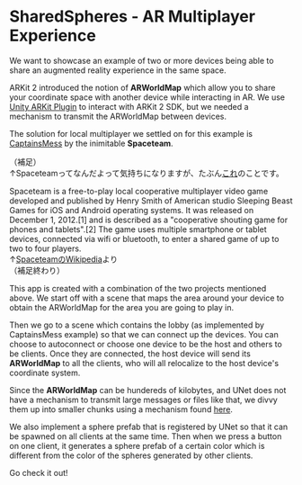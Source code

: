 # SharedSpheres - AR Multiplayer Experience

We want to showcase an example of two or more devices being able to share an augmented reality experience in the same space.

ARKit 2 introduced the notion of **ARWorldMap** which allow you to share your coordinate space with another device while interacting in AR.  We use [Unity ARKit Plugin]() to interact with ARKit 2 SDK, but we needed a mechanism to transmit the ARWorldMap between devices.  

The solution for local multiplayer we settled on for this example is [CaptainsMess](https://github.com/hengineer/CaptainsMess) by the inimitable **Spaceteam**.  

（補足）<br>
↑Spaceteamってなんだよって気持ちになりますが、たぶん[これ](http://teban.pico2culture.jp/article/61303993.html)のことです。

Spaceteam is a free-to-play local cooperative multiplayer video game developed and published by Henry Smith of American studio Sleeping Beast Games for iOS and Android operating systems. It was released on December 1, 2012.[1] and is described as a "cooperative shouting game for phones and tablets".[2] The game uses multiple smartphone or tablet devices, connected via wifi or bluetooth, to enter a shared game of up to two to four players.<br>
↑[SpaceteamのWikipedia](https://en.wikipedia.org/wiki/Spaceteam)より<br>
（補足終わり）

This app is created with a combination of the two projects mentioned above.  We start off with a scene that maps the area around your device to obtain the ARWorldMap for the area you are going to play in.  

Then we go to a scene which contains the lobby (as implemented by CaptainsMess example) so that we can connect up the devices.  You can choose to autoconnect or choose one device to be the host and others to be clients. Once they are connected, the host device will send its **ARWorldMap** to all the clients, who will all relocalize to the host device's coordinate system.  

Since the **ARWorldMap** can be hundereds of kilobytes, and UNet does not have a mechanism to transmit large messages or files like that, we divvy them up into smaller chunks using a mechanism found [here](https://answers.unity.com/questions/1113376/unet-send-big-amount-of-data-over-network-how-to-s.html).  

We also implement a sphere prefab that is registered by UNet so that it can be spawned on all clients at the same time.  Then when we press a button on one client, it generates a sphere prefab of a certain color which is different from the color of the spheres generated by other clients.

Go check it out!

